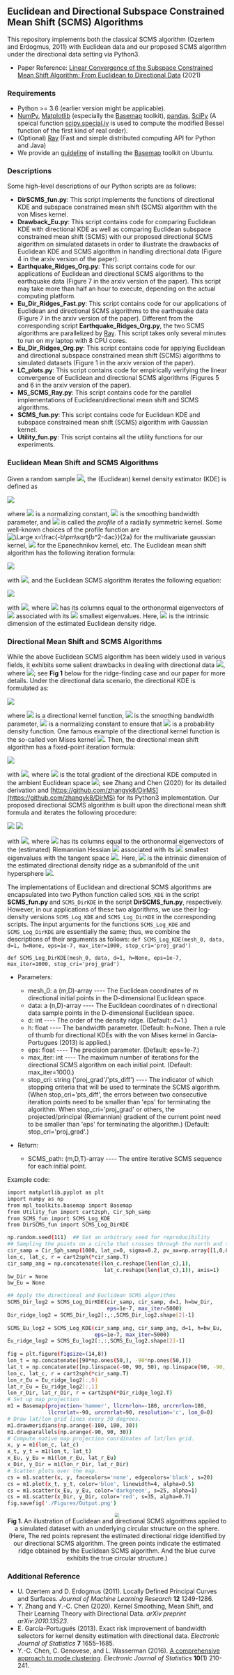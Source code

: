 ## Euclidean and Directional Subspace Constrained Mean Shift (SCMS) Algorithms
This repository implements both the classical SCMS algorithm (Ozertem and Erdogmus, 2011) with Euclidean data and our proposed SCMS algorithm under the directional data setting via Python3.

- Paper Reference: [Linear Convergence of the Subspace Constrained Mean Shift Algorithm: From Euclidean to Directional Data](https://arxiv.org/abs/2104.14977) (2021)

### Requirements

- Python >= 3.6 (earlier version might be applicable).
- [NumPy](http://www.numpy.org/), [Matplotlib](https://matplotlib.org/) (especially the [Basemap](https://matplotlib.org/basemap/) toolkit), [pandas](https://pandas.pydata.org/), [SciPy](https://www.scipy.org/) (A speical function [scipy.special.iv](https://docs.scipy.org/doc/scipy/reference/generated/scipy.special.iv.html#scipy.special.iv) is used to compute the modified Bessel function of the first kind of real order).
- (Optional) [Ray](https://ray.io/) (Fast and simple distributed computing API for Python and Java)
- We provide an [guideline](https://github.com/zhangyk8/DirMS/blob/main/Install_Basemap_Ubuntu.md) of installing the [Basemap](https://matplotlib.org/basemap/) toolkit on Ubuntu.

### Descriptions

Some high-level descriptions of our Python scripts are as follows:

- **DirSCMS_fun.py**: This script implements the functions of directional KDE and subspace constrained mean shift (SCMS) algorithm with the von Mises kernel.
- **Drawback_Eu.py**: This script contains code for comparing Euclidean KDE with directional KDE as well as comparing Euclidean subspace constrained mean shift (SCMS) with our proposed directional SCMS algorithm on simulated datasets in order to illustrate the drawbacks of Euclidean KDE and SCMS algorithm in handling directional data (Figure 4 in the arxiv version of the paper).
- **Earthquake_Ridges_Org.py**: This script contains code for our applications of Euclidean and directional SCMS algorithms to the earthquake data (Figure 7 in the arxiv version of the paper). This script may take more than half an hour to execute, depending on the actual computing platform.
- **Eu_Dir_Ridges_Fast.py**: This script contains code for our applications of Euclidean and directional SCMS algorithms to the earthquake data (Figure 7 in the arxiv version of the paper). Different from the corresponding script **Earthquake_Ridges_Org.py**, the two SCMS algorithms are parallelized by [Ray](https://ray.io/). This script takes only several minutes to run on my laptop with 8 CPU cores.
- **Eu_Dir_Ridges_Org.py**: This script contains code for applying Euclidean and directional subspace constrained mean shift (SCMS) algorithms to simulated datasets (Figure 1 in the arxiv version of the paper). 
- **LC_plots.py**: This script contains code for empirically verifying the linear convergence of Euclidean and directional SCMS algorithms (Figures 5 and 6 in the arxiv version of the paper).
- **MS_SCMS_Ray.py**: This script contains code for the parallel implementations of Euclidean/directional mean shift and SCMS algorithms.
- **SCMS_fun.py**: This script contains code for Euclidean KDE and subspace constrained mean shift (SCMS) algorithm with Gaussian kernel.
- **Utility_fun.py**: This script contains all the utility functions for our experiments.

### Euclidean Mean Shift and SCMS Algorithms

Given a random sample <img src="https://latex.codecogs.com/svg.latex?\large&space;\left\{\mathbf{X}_1,...,\mathbf{X}_n\right\}\subset\mathbb{R}^D" />, the (Euclidean) kernel density estimator (KDE) is defined as

<img src="https://latex.codecogs.com/svg.latex?\Large&space;\widehat{p}_n(\mathbf{x})=\frac{c_{k,D}}{nh^D}\sum_{i=1}^nk\left(\left|\left|\frac{\mathbf{x}-\mathbf{X}_i}{h}\right|\right|_2^2\right)," />

where 
<img src="https://latex.codecogs.com/svg.latex?\large&space;c_{K,D}" /> is a normalizing constant, <img src="https://latex.codecogs.com/svg.latex?\large&space;h" /> is the smoothing bandwidth parameter, and <img src="https://latex.codecogs.com/svg.latex?\large&space;k:[0,\infty)\to[0,\infty)" /> is called the _profile_ of a radially symmetric kernel. Some well-known choices of the profile function are <img src="https://latex.codecogs.com/svg.latex?\large&space;k(x)=\exp(-x/2)" title="\Large x=\frac{-b\pm\sqrt{b^2-4ac}}{2a}" /> for the multivariate gaussian kernel, <img src="https://latex.codecogs.com/svg.latex?\large&space;k(x)=(1-x)\cdot\mathbf{1}_{[0,1]}(x)" /> for the Epanechnikov kernel, etc. The Euclidean mean shift algorithm has the following iteration formula:

<img src="https://latex.codecogs.com/svg.latex?\Large&space;\widehat{\mathbf{x}}^{(t+1)}\gets\frac{\sum_{i=1}^n\mathbf{X}_{i}k'\left(\left|\left|\frac{\widehat{\mathbf{x}}^{(t)}-\mathbf{X}_i}{h}\right|\right|_2^2\right)}{\sum_{i=1}^nk'\left(\left|\left|\frac{\widehat{\mathbf{x}}^{(t)}-\mathbf{X}_i}{h}\right|\right|_2^2\right)}" />

with <img src="https://latex.codecogs.com/svg.latex?\large&space;t=0,1,..." />, and the Euclidean SCMS algorithm iterates the following equation:

<img src="https://latex.codecogs.com/svg.latex?\large&space;\widehat{\mathbf{x}}^{(t+1)}\gets\widehat{\mathbf{x}}^{(t)}+\widehat{V}_d(\widehat{\mathbf{x}}^{(t)})\widehat{V}_d(\widehat{\mathbf{x}}^{(t)})^T\left[\frac{\sum_{i=1}^n\mathbf{X}_{i}k'\left(\left|\left|\frac{\widehat{\mathbf{x}}^{(t)}-\mathbf{X}_i}{h}\right|\right|_2^2\right)}{\sum_{i=1}^nk'\left(\left|\left|\frac{\widehat{\mathbf{x}}^{(t)}-\mathbf{X}_i}{h}\right|\right|_2^2\right)}-\widehat{\mathbf{x}}^{(t)}\right]" />

with <img src="https://latex.codecogs.com/svg.latex?\large&space;t=0,1,..." />, where <img src="https://latex.codecogs.com/svg.latex?\large&space;\widehat{V}_d(\mathbf{x})=[\widehat{\mathbf{v}}_{d+1}(\mathbf{x}),...,\widehat{\mathbf{v}}_D(\mathbf{x})]" /> has its columns equal to the orthonormal eigenvectors of <img src="https://latex.codecogs.com/svg.latex?\large&space;\nabla\nabla\widehat{p}_n(\mathbf{x})" /> associated with its <img src="https://latex.codecogs.com/svg.latex?\large&space;D-d" /> smallest eigenvalues. Here, <img src="https://latex.codecogs.com/svg.latex?\large&space;d" /> is the intrinsic dimension of the estimated Euclidean density ridge.

### Directional Mean Shift and SCMS Algorithms

While the above Euclidean SCMS algorithm has been widely used in various fields, it exhibits some salient drawbacks in dealing with directional data <img src="https://latex.codecogs.com/svg.latex?\large&space;\left\{\mathbf{X}_1,...,\mathbf{X}_n\right\}\subset\Omega_q" />, where <img src="https://latex.codecogs.com/svg.latex?\large&space;\Omega_q=\left\{\mathbf{x}\in\mathbb{R}^{q+1}:||\mathbf{x}||_2=1\right\}\subset\mathbb{R}^{q+1}" />; see **Fig 1** below for the ridge-finding case and our paper for more details. Under the directional data scenario, the directional KDE is formulated as:

<img src="https://latex.codecogs.com/svg.latex?\Large&space;\widehat{f}_h(\mathbf{x})=\frac{c_{h,q}(L)}{n}\sum_{i=1}^nL\left(\frac{1-\mathbf{x}^T\mathbf{X}_i}{h^2}\right)," />

where <img src="https://latex.codecogs.com/svg.latex?\large&space;L" /> is a directional kernel function, <img src="https://latex.codecogs.com/svg.latex?\large&space;h" /> is the smoothing bandwidth parameter, <img src="https://latex.codecogs.com/svg.latex?\large&space;c_{h,q}\asymp\,h^{-q}" /> is a normalizing constant to ensure that <img src="https://latex.codecogs.com/svg.latex?\large&space;\widehat{f}_h" /> is a probability density function. One famous example of the directional kernel function is the so-called von Mises kernel <img src="https://latex.codecogs.com/svg.latex?\large&space;L(r)=e^{-r}" />. Then, the directional mean shift algorithm has a fixed-point iteration formula:

<img src="https://latex.codecogs.com/svg.latex?\Large&space;\widehat{\underline{\mathbf{x}}}^{(t+1)}=-\frac{\sum_{i=1}^n\mathbf{X}_i\,L'\left(\frac{1-\mathbf{X}_i^T\widehat{\underline{\mathbf{x}}}^{(t)}}{h^2}\right)}{\left|\left|\sum_{i=1}^n\mathbf{X}_i\,L'\left(\frac{1-\mathbf{X}_i^T\widehat{\underline{\mathbf{x}}}^{(t)}}{h^2}\right)\right|\right|_2}=\frac{\nabla\widehat{f}_h(\widehat{\underline{\mathbf{x}}}^{(t)})}{\left|\left|\nabla\widehat{f}_h(\widehat{\underline{\mathbf{x}}}^{(t)})\right|\right|_2}" />

with <img src="https://latex.codecogs.com/svg.latex?\large&space;t=0,1,..." />, where <img src="https://latex.codecogs.com/svg.latex?\large&space;\nabla\widehat{f}_h" /> is the total gradient of the directional KDE computed in the ambient Euclidean space  <img src="https://latex.codecogs.com/svg.latex?\large&space;\mathbb{R}^{q+1}" />; see Zhang and Chen (2020) for its detailed derivation and [https://github.com/zhangyk8/DirMS](https://github.com/zhangyk8/DirMS) for its Python3 implementation. Our proposed directional SCMS algorithm is built upon the directional mean shift formula and iterates the following procedure:

<img src="https://latex.codecogs.com/svg.latex?\large&space;\underline{\widehat{\mathbf{x}}}^{(t+1)}\gets\underline{\widehat{\mathbf{x}}}^{(t)}+\underline{\widehat{V}}_d(\underline{\widehat{\mathbf{x}}}^{(t)})\underline{\widehat{V}}_d(\underline{\widehat{\mathbf{x}}}^{(t)})^T\cdot\frac{\sum_{i=1}^n\mathbf{X}_i\,L'\left(\frac{1-\mathbf{X}_i^T\widehat{\underline{\mathbf{x}}}^{(t)}}{h^2}\right)}{\left|\left|\sum_{i=1}^n\mathbf{X}_i\,L'\left(\frac{1-\mathbf{X}_i^T\widehat{\underline{\mathbf{x}}}^{(t)}}{h^2}\right)\right|\right|_2}\quad\quad\text{and}\\" />

<img src="https://latex.codecogs.com/svg.latex?\large&space;\underline{\widehat{\mathbf{x}}}^{(t+1)}\gets\frac{\underline{\widehat{\mathbf{x}}}^{(t+1)}}{\left|\left|\underline{\widehat{\mathbf{x}}}^{(t+1)}\right|\right|_2}" />

with <img src="https://latex.codecogs.com/svg.latex?\large&space;t=0,1,..." />, where <img src="https://latex.codecogs.com/svg.latex?\large&space;\underline{\widehat{V}}_d(\mathbf{x})=[\underline{\widehat{\mathbf{v}}}_{d+1}(\mathbf{x}),...,\underline{\widehat{\mathbf{v}}}_{q+1}(\mathbf{x})]" /> has its columns equal to the orthonormal eigenvectors of the (estimated) Riemannian Hessian <img src="https://latex.codecogs.com/svg.latex?\large&space;\mathcal{H}\widehat{f}_h(\mathbf{x})" /> associated with its <img src="https://latex.codecogs.com/svg.latex?\large&space;q-d" /> smallest eigenvalues with the tangent space <img src="https://latex.codecogs.com/svg.latex?\large&space;T_{\mathbf{x}}" />. Here, <img src="https://latex.codecogs.com/svg.latex?\large&space;d" /> is the intrinsic dimension of the estimated directional density ridge as a submanifold of the unit hypersphere <img src="https://latex.codecogs.com/svg.latex?\large&space;\Omega_q\subset\mathbb{R}^{q+1}" />.

The implementations of Euclidean and directional SCMS algorithms are encapsulated into two Python function called `SCMS_KDE` in the script **SCMS_fun.py** and `SCMS_DirKDE` in the script **DirSCMS_fun.py**, respectively. However, in our applications of these two algorithms, we use their log-density versions `SCMS_Log_KDE` and `SCMS_Log_DirKDE` in the corresponding scripts. The input arguments for the functions `SCMS_Log_KDE` and `SCMS_Log_DirKDE` are essentially the same; thus, we combine the descriptions of their arguments as follows:
`def SCMS_Log_KDE(mesh_0, data, d=1, h=None, eps=1e-7, max_iter=1000, stop_cri='proj_grad')`
 
`def SCMS_Log_DirKDE(mesh_0, data, d=1, h=None, eps=1e-7, max_iter=1000, stop_cri='proj_grad')`
- Parameters:
    - mesh_0: a (m,D)-array
          ---- The Euclidean coordinates of m directional initial points in the D-dimensional Euclidean space.
    - data: a (n,D)-array
          ---- The Euclidean coordinates of n directional data sample points in the D-dimensional Euclidean space.
    - d: int
          ---- The order of the density ridge. (Default: d=1.)
    - h: float
          ---- The bandwidth parameter. (Default: h=None. Then a rule of thumb for directional KDEs with the von Mises kernel in Garcia-Portugues (2013) is applied.)
    - eps: float
          ---- The precision parameter. (Default: eps=1e-7.)
    - max_iter: int
          ---- The maximum number of iterations for the directional SCMS algorithm on each initial point. (Default: max_iter=1000.)
    - stop_cri: string ('proj_grad'/'pts_diff')
          ---- The indicator of which stopping criteria that will be used to terminate the SCMS algorithm. (When stop_cri='pts_diff', the errors between two consecutive iteration points need to be smaller than 'eps' for terminating the algorithm. When stop_cri='proj_grad' or others, the projected/principal (Riemannian) gradient of the current point need to be smaller than 'eps' for terminating the algorithm.) (Default: stop_cri='proj_grad'.)
    
- Return:
    - SCMS_path: (m,D,T)-array
          ---- The entire iterative SCMS sequence for each initial point.

Example code:
```bash
import matplotlib.pyplot as plt
import numpy as np
from mpl_toolkits.basemap import Basemap
from Utility_fun import cart2sph, Cir_Sph_samp
from SCMS_fun import SCMS_Log_KDE
from DirSCMS_fun import SCMS_Log_DirKDE

np.random.seed(111)  ## Set an arbitrary seed for reproducibility
## Sampling the points on a circle that crosses through the north and south poles
cir_samp = Cir_Sph_samp(1000, lat_c=0, sigma=0.2, pv_ax=np.array([1,0,0]))
lon_c, lat_c, r = cart2sph(*cir_samp.T)
cir_samp_ang = np.concatenate((lon_c.reshape(len(lon_c),1), 
                               lat_c.reshape(len(lat_c),1)), axis=1)
bw_Dir = None
bw_Eu = None

## Apply the directional and Euclidean SCMS algorithms
SCMS_Dir_log2 = SCMS_Log_DirKDE(cir_samp, cir_samp, d=1, h=bw_Dir, 
                                eps=1e-7, max_iter=5000)
Dir_ridge_log2 = SCMS_Dir_log2[:,:,SCMS_Dir_log2.shape[2]-1]
    
SCMS_Eu_log2 = SCMS_Log_KDE(cir_samp_ang, cir_samp_ang, d=1, h=bw_Eu, 
                            eps=1e-7, max_iter=5000)
Eu_ridge_log2 = SCMS_Eu_log2[:,:,SCMS_Eu_log2.shape[2]-1]
    
fig = plt.figure(figsize=(14,8))
lon_t = np.concatenate([90*np.ones(50,), -90*np.ones(50,)])
lat_t = np.concatenate([np.linspace(-90, 90, 50), np.linspace(90, -90, 50)])
lon_c, lat_c, r = cart2sph(*cir_samp.T)
lon_r_Eu = Eu_ridge_log2[:,0]
lat_r_Eu = Eu_ridge_log2[:,1]
lon_r_Dir, lat_r_Dir, r = cart2sph(*Dir_ridge_log2.T)
# Set up map projection
m1 = Basemap(projection='hammer', llcrnrlon=-180, urcrnrlon=180,
             llcrnrlat=-90, urcrnrlat=90, resolution='c', lon_0=0)
# Draw lat/lon grid lines every 30 degrees.
m1.drawmeridians(np.arange(-180, 180, 30))
m1.drawparallels(np.arange(-90, 90, 30))
# Compute native map projection coordinates of lat/lon grid.
x, y = m1(lon_c, lat_c)
x_t, y_t = m1(lon_t, lat_t)
x_Eu, y_Eu = m1(lon_r_Eu, lat_r_Eu)
x_Dir, y_Dir = m1(lon_r_Dir, lat_r_Dir)
# Scatter plots over the map.
cs = m1.scatter(x, y, facecolors='none', edgecolors='black', s=20)
cs = m1.plot(x_t, y_t, color='blue', linewidth=4, alpha=0.5)
cs = m1.scatter(x_Eu, y_Eu, color='darkgreen', s=25, alpha=1)
cs = m1.scatter(x_Dir, y_Dir, color='red', s=35, alpha=0.7)
fig.savefig('./Figures/Output.png')
```

<p align="center">
<img src="https://github.com/zhangyk8/EuDirSCMS/blob/main/Figures/Output.png" style="zoom:60%" />
 <br><B>Fig 1. </B>An illustration of Euclidean and directional SCMS algorithms applied to a simulated dataset with an underlying circular structure on the sphere. (Here, The red points represent the estimated directional ridge identified by our directional SCMS algorithm. The green points indicate the estimated ridge obtained by the Euclidean SCMS algorithm. And the blue curve exhibits the true circular structure.)
 </p>

### Additional Reference
- U. Ozertem and D. Erdogmus (2011). Locally Defined Principal Curves and Surfaces. _Journal of Machine Learning Research_ **12** 1249-1286.
- Y. Zhang and Y.-C. Chen (2020). Kernel Smoothing, Mean Shift, and Their Learning Theory with Directional Data. _arXiv preprint arXiv:2010.13523_.
- E. Garcı́a-Portugués (2013). Exact risk improvement of bandwidth selectors for kernel density estimation with directional data. _Electronic Journal of Statistics_ **7** 1655–1685.
- Y.-C. Chen, C. Genovese, and L. Wasserman (2016). [A comprehensive approach to mode clustering](https://projecteuclid.org/euclid.ejs/1455715961). _Electronic Journal of Statistics_ **10**(1) 210-241.
